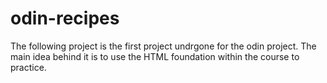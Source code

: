 # odin-recipes

The following project is the first project undrgone for the odin project. The main idea behind it is to use the HTML foundation within the course to practice. 